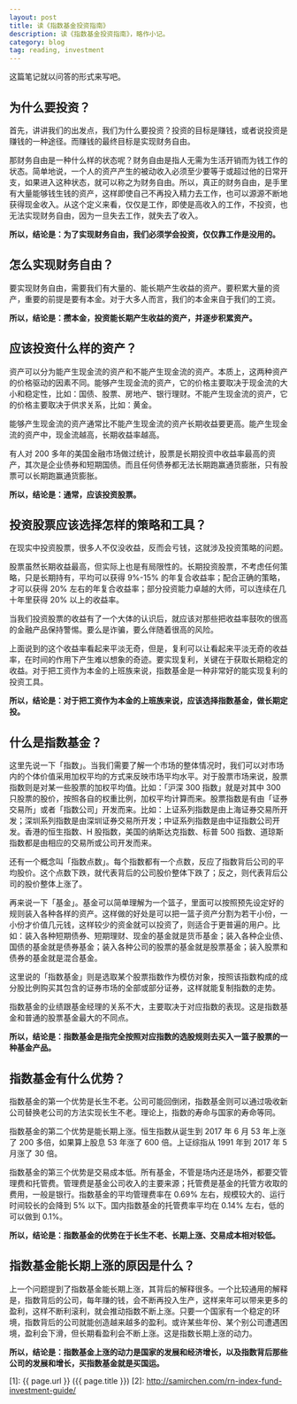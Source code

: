 ```yaml
---
layout: post
title: 读《指数基金投资指南》
description: 读《指数基金投资指南》，略作小记。
category: blog
tag: reading, investment
---
```



这篇笔记就以问答的形式来写吧。


## 为什么要投资？

首先，讲讲我们的出发点，我们为什么要投资？投资的目标是赚钱，或者说投资是赚钱的一种途径。而赚钱的最终目标是实现财务自由。

那财务自由是一种什么样的状态呢？财务自由是指人无需为生活开销而为钱工作的状态。简单地说，一个人的资产产生的被动收入必须至少要等于或超过他的日常开支，如果进入这种状态，就可以称之为财务自由。所以，真正的财务自由，是手里有大量能够钱生钱的资产，这样即使自己不再投入精力去工作，也可以源源不断地获得现金收入。从这个定义来看，仅仅是工作，即使是高收入的工作，不投资，也无法实现财务自由，因为一旦失去工作，就失去了收入。

**所以，结论是：为了实现财务自由，我们必须学会投资，仅仅靠工作是没用的。**


## 怎么实现财务自由？

要实现财务自由，需要我们有大量的、能长期产生收益的资产。要积累大量的资产，重要的前提是要有本金。对于大多人而言，我们的本金来自于我们的工资。

**所以，结论是：攒本金，投资能长期产生收益的资产，并逐步积累资产。**


## 应该投资什么样的资产？

资产可以分为能产生现金流的资产和不能产生现金流的资产。本质上，这两种资产的价格驱动的因素不同。能够产生现金流的资产，它的价格主要取决于现金流的大小和稳定性，比如：国债、股票、房地产、银行理财。不能产生现金流的资产，它的价格主要取决于供求关系，比如：黄金。

能够产生现金流的资产通常比不能产生现金流的资产长期收益要更高。能产生现金流的资产中，现金流越高，长期收益率越高。

有人对 200 多年的美国金融市场做过统计，股票是长期投资中收益率最高的资产，其次是企业债券和短期国债。而且任何债券都无法长期跑赢通货膨胀，只有股票可以长期跑赢通货膨胀。

**所以，结论是：通常，应该投资股票。**


## 投资股票应该选择怎样的策略和工具？

在现实中投资股票，很多人不仅没收益，反而会亏钱，这就涉及投资策略的问题。

股票虽然长期收益最高，但实际上也是有局限性的。长期投资股票，不考虑任何策略，只是长期持有，平均可以获得 9%-15% 的年复合收益率；配合正确的策略，才可以获得 20% 左右的年复合收益率；部分投资能力卓越的大师，可以连续在几十年里获得 20% 以上的收益率。

当我们投资股票的收益有了一个大体的认识后，就应该对那些把收益率鼓吹的很高的金融产品保持警惕。要么是诈骗，要么伴随着很高的风险。

上面说到的这个收益率看起来平淡无奇，但是，复利可以让看起来平淡无奇的收益率，在时间的作用下产生难以想象的奇迹。要实现复利，关键在于获取长期稳定的收益。对于把工资作为本金的上班族来说，指数基金是一种非常好的能实现复利的投资工具。


**所以，结论是：对于把工资作为本金的上班族来说，应该选择指数基金，做长期定投。**


## 什么是指数基金？

这里先说一下「指数」。当我们需要了解一个市场的整体情况时，我们可以对市场内的个体价值采用加权平均的方式来反映市场平均水平。对于股票市场来说，股票指数则是对某一些股票的加权平均值。比如：「沪深 300 指数」就是对其中 300 只股票的股价，按照各自的权重比例，加权平均计算而来。股票指数是有由「证券交易所」或者「指数公司」开发而来。比如：上证系列指数是由上海证券交易所开发；深圳系列指数是由深圳证券交易所开发；中证系列指数是由中证指数公司开发。香港的恒生指数、H 股指数，美国的纳斯达克指数、标普 500 指数、道琼斯指数都是由相应的交易所或公司开发而来。

还有一个概念叫「指数点数」。每个指数都有一个点数，反应了指数背后公司的平均股价。这个点数下跌，就代表背后的公司股价整体下跌了；反之，则代表背后公司的股价整体上涨了。

再来说一下「基金」。基金可以简单理解为一个篮子，里面可以按照预先设定好的规则装入各种各样的资产。这样做的好处是可以把一篮子资产分割为若干小份，一小份才价值几元钱，这样较少的资金就可以投资了，则适合于更普遍的用户。比如：装入各种短期债券、短期理财、现金的基金就是货币基金；装入各种企业债、国债的基金就是债券基金；装入各种公司的股票的基金就是股票基金；装入股票和债券的基金就是混合基金。

这里说的「指数基金」则是选取某个股票指数作为模仿对象，按照该指数构成的成分股比例购买其包含的证券市场的全部或部分证券，这样就能复制指数的走势。

指数基金的业绩跟基金经理的关系不大，主要取决于对应指数的表现。这是指数基金和普通的股票基金最大的不同点。


**所以，结论是：指数基金是指完全按照对应指数的选股规则去买入一篮子股票的一种基金产品。**


## 指数基金有什么优势？

指数基金的第一个优势是长生不老。公司可能回倒闭，指数基金则可以通过吸收新公司替换老公司的方法实现长生不老。理论上，指数的寿命与国家的寿命等同。

指数基金的第二个优势是能长期上涨。恒生指数从诞生到 2017 年 6 月 53 年上涨了 200 多倍，如果算上股息 53 年涨了 600 倍。上证综指从 1991 年到 2017 年 5 月涨了 30 倍。

指数基金的第三个优势是交易成本低。所有基金，不管是场内还是场外，都要交管理费和托管费。管理费是基金公司收入的主要来源；托管费是基金的托管方收取的费用，一般是银行。指数基金的平均管理费率在 0.69% 左右，规模较大的、运行时间较长的会降到 5% 以下。国内指数基金的托管费率平均在 0.14% 左右，低的可以做到 0.1%。

**所以，结论是：指数基金的优势在于长生不老、长期上涨、交易成本相对较低。**


## 指数基金能长期上涨的原因是什么？


上一个问题提到了指数基金能长期上涨，其背后的解释很多。一个比较通用的解释是，指数背后的公司，每年赚的钱，会不断再投入生产，这样来年可以带来更多的盈利，这样不断利滚利，就会推动指数不断上涨。只要一个国家有一个稳定的环境，指数背后的公司就能创造越来越多的盈利。或许某些年份、某个别公司遭遇困境，盈利会下滑，但长期看盈利会不断上涨。这是指数长期上涨的动力。

**所以，结论是：指数基金上涨的动力是国家的发展和经济增长，以及指数背后那些公司的发展和增长，买指数基金就是买国运。**










[SamirChen]: http://www.samirchen.com "SamirChen"
[1]: {{ page.url }} ({{ page.title }})
[2]: http://samirchen.com/rn-index-fund-investment-guide/
